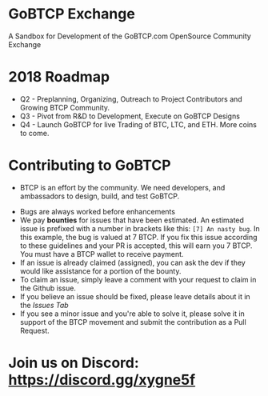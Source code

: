 # GoBTCP Exchange
A Sandbox for Development of the GoBTCP.com OpenSource Community Exchange

# 2018 Roadmap
* Q2 - Preplanning, Organizing, Outreach to Project Contributors and Growing BTCP Community.
* Q3 - Pivot from R&D to Development, Execute on GoBTCP Designs
* Q4 - Launch GoBTCP for live Trading of BTC, LTC, and ETH. More coins to come.

# Contributing to GoBTCP
* BTCP is an effort by the community. We need developers, and ambassadors to design, build, and test GoBTCP.

- Bugs are always worked before enhancements
- We pay **bounties** for issues that have been estimated. An estimated issue is prefixed with a number in brackets like this: `[7] An nasty bug`. In this example, the bug is valued at 7 BTCP. If you fix this issue according to these guidelines and your PR is accepted, this will earn you 7 BTCP. You must have a BTCP wallet to receive payment.
- If an issue is already claimed (assigned), you can ask the dev if they would like assistance for a portion of the bounty. 
- To claim an issue, simply leave a comment with your request to claim in the Github issue.
- If you believe an issue should be fixed, please leave details about it in the *Issues Tab*
- If you see a minor issue and you're able to solve it, please solve it in support of the BTCP movement and submit the contribution as a Pull Request.

# Join us on Discord: https://discord.gg/xygne5f
